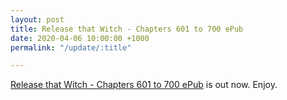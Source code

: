 ```yaml
---
layout: post
title: Release that Witch - Chapters 601 to 700 ePub
date: 2020-04-06 10:00:00 +1000
permalink: "/update/:title"

---
```

[Release that Witch - Chapters 601 to 700 ePub](/release-that-witch) is out now. Enjoy.